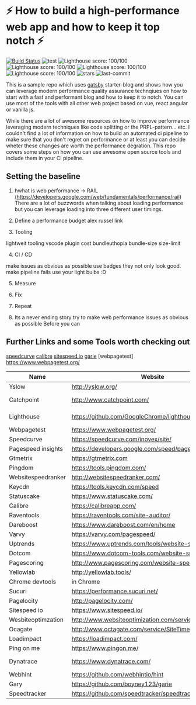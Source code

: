 # ⚡️ How to build a high-performance web app and how to keep it top notch ⚡️

[![Build Status](https://travis-ci.org/inovex/blazinglyfast.svg?branch=master)](https://travis-ci.org/inovex/blazinglyfast)
![test](https://badgen.net/runkit/lighthouse-badgen-blazingly-fast-blog-i36ld0rldzve/)
![Lighthouse score: 100/100](https://lighthouse-badge.appspot.com/?score=100&category=Perf&compact&cachebust)
![Lighthouse score: 100/100](https://lighthouse-badge.appspot.com/?score=100&category=PWA&compact&cachebust)
![Lighthouse score: 100/100](https://lighthouse-badge.appspot.com/?score=100&category=A11y&compact&cachebust)
![Lighthouse score: 100/100](https://lighthouse-badge.appspot.com/?score=100&category=BestPractices&compact&cachebust)
![stars](https://badgen.net/github/stars/inovex/blazinglyfast)
![last-commit](https://badgen.net/github/last-commit/inovex/blazinglyfast)

This is a sample repo which uses [gatsby](https://github.com/gatsbyjs/gatsby) starter-blog and shows how you can leverage modern performance quality assurance technqiues on how to start with a fast and performant blog and how to keep it to notch. You can use most of the tools with all other web project based on vue, react angular or vanilla js.

While there are a lot of awesome resources on how to improve performance leveraging modern techniques like code splitting or the PRPL-pattern... etc. I couldn't find a lot of information on how to build an automated ci pipeline to make sure that you don't regret on performance or at least you can decide wheter these changes are worth the performance degration. This repo covers some steps on how you can use awesome open source tools and include them in your CI pipeline.

## Setting the baseline

1. hwhat is web performance -> RAIL (https://developers.google.com/web/fundamentals/performance/rail)
   There are a lot of buzzwords when talking about loading performance but you can leverage loading into three different user timings.

2. Define a performance budget
   alex russel link
3. Tooling

lightweit tooling
vscode plugin cost
bundleuthopia
bundle-size
size-limit

4. CI / CD

make issues as obvious as possible use badges they not only look good. make pipeline fails use your light bulbs :D

5. Measure

6. Fix

7. Repeat

8. Its a never ending story try to make web performance issues as obvious as possible
   Before you can

## Further Links and some Tools worth checking out

[speedcurve]()
[calibre]()
[sitespeed.io]()
[garie]()
[webpagetest] https://www.webpagetest.org/

| Name               | Website                                                 | Kind                    | Costs |
| ------------------ | ------------------------------------------------------- | ----------------------- | ----- |
| Yslow              | http://yslow.org/                                       | Browsertool             | free  |
| Catchpoint         | http://www.catchpoint.com/                              | Synthetic und RUM       | paid  |
| Lighthouse         | https://github.com/GoogleChrome/lighthouse              | Synthetic / Browsertool | free  |
| Webpagetest        | https://www.webpagetest.org/                            | Synthetic               | free  |
| Speedcurve         | https://speedcurve.com/inovex/site/                     | Synthetic               | paid  |
| Pagespeed insights | https://developers.google.com/speed/pagespeed/insights/ | Synthetic               | free  |
| Gtmetrix           | https://gtmetrix.com                                    | Synthetic               | paid  |
| Pingdom            | https://tools.pingdom.com/                              | Synthetic               | paid  |
| Websitespeedranker | http://websitespeedranker.com/                          | Synthetic               | free  |
| Keycdn             | https://tools.keycdn.com/speed                          | Synthetic               | free  |
| Statuscake         | https://www.statuscake.com/                             | Synthetic               | paid  |
| Calibre            | https://calibreapp.com/                                 | Synthetic               | paid  |
| Raventools         | https://raventools.com/site-auditor/                    | Synthetic               | paid  |
| Dareboost          | https://www.dareboost.com/en/home                       | Synthetic               | paid  |
| Varvy              | https://varvy.com/pagespeed/                            | Synthetic               | free  |
| Uptrends           | https://www.uptrends.com/tools/website-speed-test       | Synthetic               | paid  |
| Dotcom             | https://www.dotcom-tools.com/website-speed-test.aspx    | Synthetic               | paid  |
| Pagescoring        | http://www.pagescoring.com/website-speed-test/          | Synthetic               | free  |
| Yellowlab          | http://yellowlab.tools/                                 | Synthetic               | free  |
| Chrome devtools    | in Chrome                                               | Browsertool             | free  |
| Sucuri             | https://performance.sucuri.net/                         | Synthetic               | free  |
| Pagelocity         | http://pagelocity.com/                                  | Synthetic               | paid  |
| Sitespeed io       | https://www.sitespeed.io/                               | Synthetic               | free  |
| Wesbiteoptimzation | http://www.websiteoptimization.com/services/analyze/    | Synthetic               | free  |
| Ocagate            | http://www.octagate.com/service/SiteTimer/              | Synthetic               | free  |
| Loadimpact         | https://loadimpact.com/                                 | Synthetic               | paid  |
| Ping on me         | https://www.pingon.me/                                  | Synthetic               | paid  |
| Dynatrace          | https://www.dynatrace.com/                              | Synthetic and RUM       | paid  |
| Webhint            | https://github.com/webhintio/hint                       | Synthetic               | paid  |
| Gary               | https://github.com/boyney123/garie                      | Synthetic               | free  |
| Speedtracker       | https://github.com/speedtracker/speedtracker            | Synthetic               | free  |
